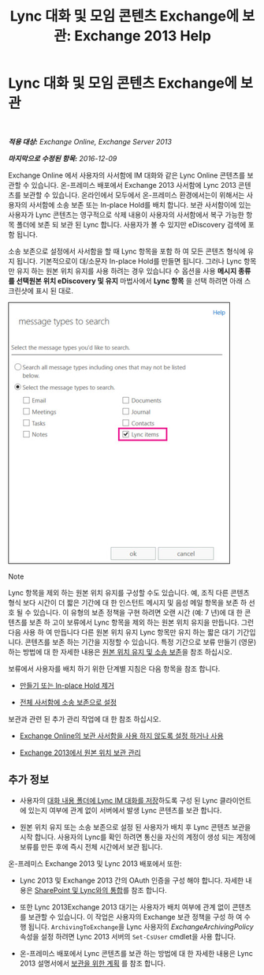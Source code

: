 ﻿---
title: 'Lync 대화 및 모임 콘텐츠 Exchange에 보관: Exchange 2013 Help'
TOCTitle: Lync 대화 및 모임 콘텐츠 Exchange에 보관
ms:assetid: 3cff970e-e5ed-4a54-88e6-3665d84b5ed7
ms:mtpsurl: https://technet.microsoft.com/ko-kr/library/Dn508399(v=EXCHG.150)
ms:contentKeyID: 59678848
ms.date: 05/22/2018
mtps_version: v=EXCHG.150
ms.translationtype: MT
---

# Lync 대화 및 모임 콘텐츠 Exchange에 보관

 

_**적용 대상:** Exchange Online, Exchange Server 2013_

_**마지막으로 수정된 항목:** 2016-12-09_

Exchange Online 에서 사용자의 사서함에 IM 대화와 같은 Lync Online 콘텐츠를 보관할 수 있습니다. 온-프레미스 배포에서 Exchange 2013 사서함에 Lync 2013 콘텐츠를 보관할 수 있습니다. 온라인에서 모두에서 온-프레미스 환경에서는이 위해서는 사용자의 사서함에 소송 보존 또는 In-place Hold를 배치 합니다. 보관 사서함이에 있는 사용자가 Lync 콘텐츠는 영구적으로 삭제 내용이 사용자의 사서함에서 복구 가능한 항목 폴더에 보존 되 보관 된 Lync 합니다. 사용자가 볼 수 있지만 eDiscovery 검색에 포함 됩니다.

소송 보존으로 설정에서 사서함을 할 때 Lync 항목을 포함 하 여 모든 콘텐츠 형식에 유지 됩니다. 기본적으로이 대/소문자 In-place Hold를 만들면 됩니다. 그러나 Lync 항목만 유지 하는 원본 위치 유지를 사용 하려는 경우 있습니다 수 옵션을 사용 **메시지 종류를 선택원본 위치 eDiscovery 및 유지** 마법사에서 **Lync 항목** 을 선택 하려면 아래 스크린샷에 표시 된 대로.

![Lync 항목 보유](images/Dn508399.691d2324-9fac-4689-8527-c78d387e0e3e(EXCHG.150).jpg "Lync 항목 보유")


> [!NOTE]
> Lync 항목을 제외 하는 원본 위치 유지를 구성할 수도 있습니다. 예, 조직 다른 콘텐츠 형식 보다 시간이 더 짧은 기간에 대 한 인스턴트 메시지 및 음성 메일 항목을 보존 하 선호 될 수 있습니다. 이 유형의 보존 정책을 구현 하려면 오랜 시간 (예: 7 년)에 대 한 콘텐츠를 보존 하 고이 보류에서 Lync 항목을 제외 하는 원본 위치 유지을 만듭니다. 그런 다음 사용 하 여 만듭니다 다른 원본 위치 유지 Lync 항목만 유지 하는 짧은 대기 기간입니다. 콘텐츠를 보존 하는 기간을 지정할 수 있습니다. 특정 기간으로 보류 만들기 (영문) 하는 방법에 대 한 자세한 내용은 <A href="in-place-hold-and-litigation-hold-exchange-2013-help.md">원본 위치 유지 및 소송 보존</A>을 참조 하십시오.



보류에서 사용자를 배치 하기 위한 단계별 지침은 다음 항목을 참조 합니다.

  - [만들기 또는 In-place Hold 제거](create-or-remove-an-in-place-hold-exchange-2013-help.md)

  - [전체 사서함에 소송 보존으로 설정](place-a-mailbox-on-litigation-hold-exchange-2013-help.md)

보관과 관련 된 추가 관리 작업에 대 한 참조 하십시오.

  - [Exchange Online의 보관 사서함을 사용 하지 않도록 설정 하거나 사용](https://technet.microsoft.com/ko-kr/library/jj984357\(v=exchg.150\))

  - [Exchange 2013에서 원본 위치 보관 관리](manage-in-place-archives-in-exchange-2013-exchange-2013-help.md)

## 추가 정보

  - 사용자의 [대화 내용 폴더에 Lync IM 대화를 저장](https://go.microsoft.com/fwlink/p/?linkid=400589)하도록 구성 된 Lync 클라이언트에 있는지 여부에 관계 없이 서버에서 발생 Lync 콘텐츠를 보관 합니다.

  - 원본 위치 유지 또는 소송 보존으로 설정 된 사용자가 배치 후 Lync 콘텐츠 보관을 시작 합니다. 사용자의 Lync를 확인 하려면 통신을 자신의 계정이 생성 되는 계정에 보류를 만든 후에 즉시 전체 시간에서 보관 됩니다.

온-프레미스 Exchange 2013 및 Lync 2013 배포에서 또한:

  - Lync 2013 및 Exchange 2013 간의 OAuth 인증을 구성 해야 합니다. 자세한 내용은 [SharePoint 및 Lync와의 통합](integration-with-sharepoint-and-lync-exchange-2013-help.md)를 참조 합니다.

  - 또한 Lync 2013Exchange 2013 대기는 사용자가 배치 여부에 관계 없이 콘텐츠를 보관할 수 있습니다. 이 작업은 사용자의 Exchange 보관 정책을 구성 하 여 수행 됩니다. `ArchivingToExchange`을 Lync 사용자의 *ExchangeArchivingPolicy* 속성을 설정 하려면 Lync 2013 서버의 `Set-CsUser` cmdlet을 사용 합니다.

  - 온-프레미스 배포에서 Lync 콘텐츠를 보관 하는 방법에 대 한 자세한 내용은 Lync 2013 설명서에서 [보관을 위한 계획](https://go.microsoft.com/fwlink/p/?linkid=400590) 를 참조 합니다.

